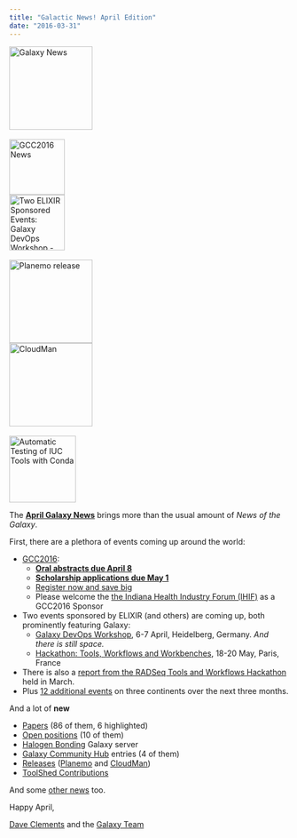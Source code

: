 ```yaml
---
title: "Galactic News! April Edition"
date: "2016-03-31"
---
```

<div class='right'>
<a href='/galaxy-updates/2016-04/'><img src="/images/galaxy-logos/GalaxyNews.png" alt="Galaxy News" width=150 /></a><br />
<br />
<div class='right'>
<a href='/galaxy-updates/2016-04/#gcc2016'><img src="/images/logos/GCC2016LogoTallBig.png" alt="GCC2016 News" width="100" /></a><br />
<a href='/galaxy-updates/2016-04/#galaxy-devops-workshop---heidelberg-6-7-april'><img src="/images/logos/ElixirNoTextLogo.png" alt="Two ELIXIR Sponsored Events: Galaxy DevOps Workshop - Galaxy and Galaxy tools deployment strategies; Hackathon: Tools, Workflows and Workbenches" width="100" /></a>
</div><br />
<a href='/galaxy-updates/2016-04/#planemo-0240'><img src="/images/logos/PlanemoLogo.png" alt="Planemo release" width="150" /></a><br />
<a href='/galaxy-updates/2016-04/#cloudman-1603'><img src="/images/galaxy-logos/cloudman-logo.jpg" alt="CloudMan" width="150" /></a><br />
<div class='center'><br />
<a href='/galaxy-updates/2016-04/#automatic-testing-of-iuc-tools-with-conda'><img src="/images/logos/Conda_480.png" alt="Automatic Testing of IUC Tools with Conda" width="120" /></a>
</div></div>

The **[April Galaxy News](/galaxy-updates/2016-04/)** brings more than the usual amount of *News of the Galaxy*.  

First, there are a plethora of events coming up around the world:

* [GCC2016](/galaxy-updates/2016-04/#gcc2016):
  * **[Oral abstracts due April 8](/galaxy-updates/2016-04/#gcc2016-abstract-deadline-extended-to-april-8)**
  * **[Scholarship applications due May 1](/galaxy-updates/2016-04/#scholarships-application-deadline-is-may-1)**
  * [Register now and save big](/galaxy-updates/2016-04/#gcc2016-early-registration)
  * Please welcome the [the Indiana Health Industry Forum (IHIF)](/galaxy-updates/2016-04/#sponsors) as a GCC2016 Sponsor
* Two events sponsored by ELIXIR (and others) are coming up, both prominently featuring Galaxy:
  * [Galaxy DevOps Workshop](/galaxy-updates/2016-04/#galaxy-devops-workshop---heidelberg-6-7-april), 6-7 April, Heidelberg, Germany.  *And there is still space.*
  * [Hackathon: Tools, Workflows and Workbenches](/galaxy-updates/2016-04/#hackathon-tools-workflows-and-workbenches-18-20-may), 18-20 May, Paris, France
* There is also a [report from the RADSeq Tools and Workflows Hackathon](/galaxy-updates/2016-04/#report-iuc-contribution-fest---radseq-tools-and-workflows) held in March.
* Plus [12 additional events](/galaxy-updates/2016-04/#upcoming-events) on three continents over the next three months.

And a lot of **new**

* [Papers](/galaxy-updates/2016-04/#new-papers) (86 of them, 6 highlighted)
* [Open positions](/galaxy-updates/2016-04/#whos-hiring) (10 of them)
* [Halogen Bonding](/galaxy-updates/2016-04/#new-public-galaxy-servers) Galaxy server
* [Galaxy Community Hub](/galaxy-updates/2016-04/#galaxy-community-hubs) entries (4 of them)
* [Releases](/galaxy-updates/2016-04/#releases) ([Planemo](/galaxy-updates/2016-04/#planemo-0240) and [CloudMan](/galaxy-updates/2016-04/#cloudman-1603))
* [ToolShed Contributions](/galaxy-updates/2016-04/#toolshed-contributions)

And some [other news](/galaxy-updates/2016-04/#other-news) too.

Happy April,

[Dave Clements](/people/dave-clements/) and the [Galaxy Team](/galaxy-team/)
